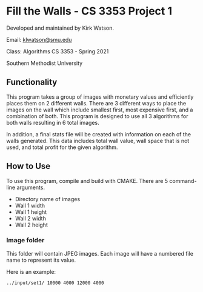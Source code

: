 # Fill the Walls - CS 3353 Project 1
Developed and maintained by Kirk Watson.

Email: klwatson@smu.edu

Class: Algorithms CS 3353 - Spring 2021

Southern Methodist University

## Functionality
This program takes a group of images with monetary values and efficiently places them on 2 different walls.
There are 3 different ways to place the images on the wall which include smallest first, most expensive first, and a combination of both.
This program is designed to use all 3 algorithms for both walls resulting in 6 total images.

In addition, a final stats file will be created with information on each of the walls generated.
This data includes total wall value, wall space that is not used, and total profit for the given algorithm.

## How to Use
To use this program, compile and build with CMAKE. There are 5 command-line arguments.
* Directory name of images
* Wall 1 width
* Wall 1 height
* Wall 2 width
* Wall 2 height

### Image folder
This folder will contain JPEG images. Each image will have a numbered file name to represent its value.

Here is an example:

`../input/set1/ 10000 4000 12000 4000`
